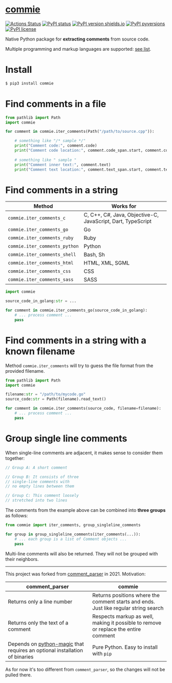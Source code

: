 # [commie](https://github.com/rtmigo/commie.python/)
[![Actions Status](https://github.com/rtmigo/commie.python/workflows/CI/badge.svg?branch=master)](https://github.com/rtmigo/commie.python/actions)
[![PyPI status](https://img.shields.io/pypi/status/commie.svg)](https://pypi.python.org/pypi/commie/)
[![PyPI version shields.io](https://img.shields.io/pypi/v/commie.svg)](https://pypi.python.org/pypi/commie/)
[![PyPI pyversions](https://img.shields.io/pypi/pyversions/commie.svg)](https://pypi.python.org/pypi/commie/)
[![PyPI license](https://img.shields.io/pypi/l/commie.svg)](https://pypi.python.org/pypi/commie/)

Native Python package for **extracting comments** from source code.

Multiple programming and markup languages are supported: [see list](https://github.com/rtmigo/commie.python#find-comments-in-a-string).

# Install

```sh
$ pip3 install commie
```


# Find comments in a file

```python
from pathlib import Path
import commie

for comment in commie.iter_comments(Path("/path/to/source.cpp")):

    # something like "/* sample */"
    print("Comment code:", comment.code)
    print("Comment code location:", comment.code_span.start, comment.code_span.end)
    
    # something like " sample " 
    print("Comment inner text:", comment.text)
    print("Comment text location:", comment.text_span.start, comment.text_span.end)

```

# Find comments in a string

| **Method** | **Works for** |
|--------------------|------------|
| `commie.iter_comments_c`| C, C++, C#, Java, Objective-C, JavaScript, Dart, TypeScript |
| `commie.iter_comments_go`|Go|
| `commie.iter_comments_ruby` | Ruby |
| `commie.iter_comments_python` | Python |
| `commie.iter_comments_shell` | Bash, Sh |
| `commie.iter_comments_html` | HTML, XML, SGML |
| `commie.iter_comments_css` | CSS |
| `commie.iter_comments_sass` | SASS |

```python
import commie

source_code_in_golang:str = ...

for comment in commie.iter_comments_go(source_code_in_golang):
    # ... process comment ...
    pass
```

# Find comments in a string with a known filename

Method `commie.iter_comments` will try to guess the file format from the provided filename.

```python
from pathlib import Path
import commie

filename:str = "/path/to/mycode.go"
source_code:str = Path(filename).read_text()

for comment in commie.iter_comments(source_code, filename=filename):
    # ... process comment ...
    pass
```

# Group single line comments

When single-line comments are adjacent, it makes sense to consider them together:

```cpp
// Group A: A short comment

// Group B: It consists of three
// single-line comments with 
// no empty lines between them

// Group C: This comment loosely 
// stretched into two lines  
```

The comments from the example above can be combined into **three groups** as follows:

```python
from commie import iter_comments, group_singleline_comments

for group in group_singleline_comments(iter_comments(...)):
    # ... each group is a list of Comment objects ...
    pass
```

Multi-line comments will also be returned. They will not be grouped with their neighbors.

--------------------------------------------------------

This project was forked from [comment_parser](https://github.com/jeanralphaviles/comment_parser) in 2021. Motivation:
  
| **comment_parser** | **commie** |
|--------------------|------------|
|Returns only a line number|Returns positions where the comment starts and ends. Just like regular string search|
|Returns only the text of a comment|Respects markup as well, making it possible to remove or replace the entire comment|
|Depends on [python-magic](https://pypi.org/project/python-magic) that requires an optional installation of binaries|Pure Python. Easy to install with `pip`|

As for now it's too different from `comment_parser`, so the changes will not be pulled there.

